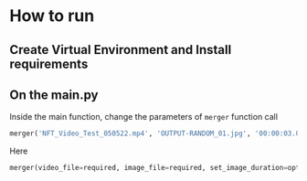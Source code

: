 # How to run

## Create Virtual Environment and Install requirements

##  On the main.py
Inside the main function,
change the parameters of `merger` function call

```python
merger('NFT_Video_Test_050522.mp4', 'OUTPUT-RANDOM_01.jpg', '00:00:03.00', [87, 87, 87], [87, 87, 87])
```

Here
```python
merger(video_file=required, image_file=required, set_image_duration=optional, set_fade_out_color=optional, set_fade_in_color=optional)
```